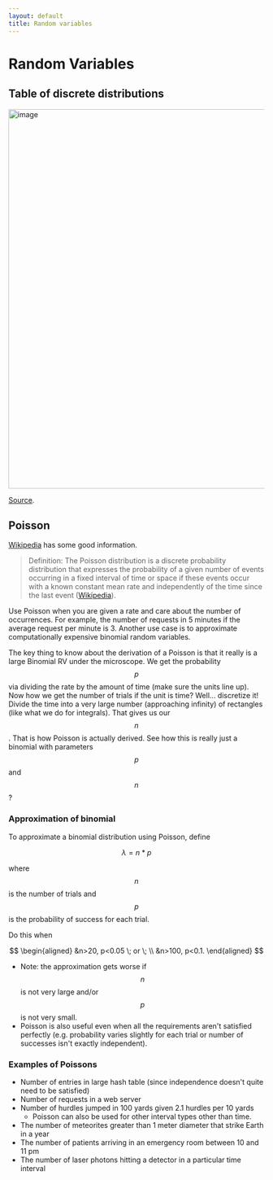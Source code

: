 ```yaml
---
layout: default
title: Random variables
---
```


# Random Variables 

## Table of discrete distributions 

<img width="746" alt="image" src="https://user-images.githubusercontent.com/57341225/152672412-08f9dde4-5189-456c-886d-82a9d46a2638.png">

[Source](https://web.stanford.edu/class/cs109/lectures/9-Continuous/9-Continuous.pdf).  

## Poisson 

[Wikipedia](https://en.wikipedia.org/wiki/Poisson_distribution) has some good information. 


> Definition: The Poisson distribution is a discrete probability distribution that expresses the probability of a given number of events occurring in a fixed interval of time or space if these events occur with a known constant mean rate and independently of the time since the last event ([Wikipedia](https://en.wikipedia.org/wiki/Poisson_distribution)). 


Use Poisson when you are given a rate and care about the number of occurrences. For example, the number of requests in 5 minutes if the average request per minute is 3. Another use case is to approximate computationally expensive binomial random variables. 

The key thing to know about the derivation of a Poisson is that it really is a large Binomial RV under the microscope. We get the probability $$p$$ via dividing the rate by the amount of time (make sure the units line up). Now how we get the number of trials if the unit is time? Well... discretize it! Divide the time into a very large number (approaching infinity) of rectangles (like what we do for integrals). That gives us our $$n$$. That is how Poisson is actually derived. See how this is really just a binomial with parameters $$p$$ and $$n$$? 


### Approximation of binomial 

To approximate a binomial distribution using Poisson, define 

$$\lambda=n*p$$ 

where $$n$$ is the number of trials and $$p$$ is the probability of success for each trial. 

Do this when 

$$
\begin{aligned}
&n>20, p<0.05 \; or \;  \\
&n>100, p<0.1. 
\end{aligned}
$$

- Note: the approximation gets worse if $$n$$ is not very large and/or $$p$$ is not very small. 
- Poisson is also useful even when all the requirements aren't satisfied perfectly (e.g. probability varies slightly for each trial or number of successes isn't exactly independent). 

### Examples of Poissons 

- Number of entries in large hash table (since independence doesn't quite need to be satisfied) 
- Number of requests in a web server 
- Number of hurdles jumped in 100 yards given 2.1 hurdles per 10 yards 
  - Poisson can also be used for other interval types other than time. 
- The number of meteorites greater than 1 meter diameter that strike Earth in a year
- The number of patients arriving in an emergency room between 10 and 11 pm
- The number of laser photons hitting a detector in a particular time interval
